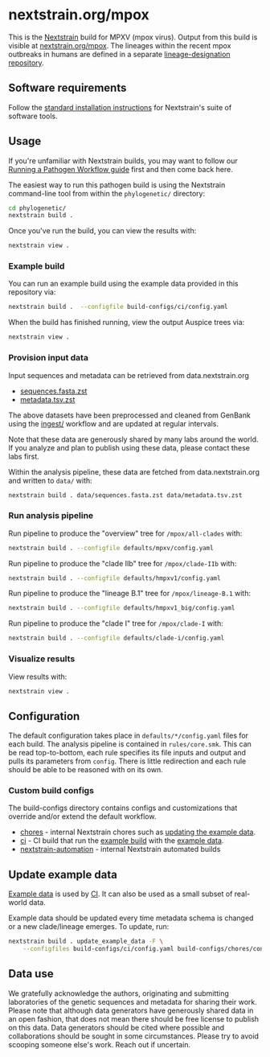 # nextstrain.org/mpox

This is the [Nextstrain](https://nextstrain.org) build for MPXV (mpox virus). Output from this build is visible at [nextstrain.org/mpox](https://nextstrain.org/mpox).
The lineages within the recent mpox outbreaks in humans are defined in a separate [lineage-designation repository](https://github.com/mpxv-lineages/lineage-designation).

## Software requirements

Follow the [standard installation instructions](https://docs.nextstrain.org/en/latest/install.html)
for Nextstrain's suite of software tools.

## Usage

If you're unfamiliar with Nextstrain builds, you may want to follow our
[Running a Pathogen Workflow guide](https://docs.nextstrain.org/en/latest/tutorials/running-a-workflow.html) first and then come back here.

The easiest way to run this pathogen build is using the Nextstrain
command-line tool from within the `phylogenetic/` directory:

```bash
cd phylogenetic/
nextstrain build .
```

Once you've run the build, you can view the results with:

```bash
nextstrain view .
```

### Example build

You can run an example build using the example data provided in this repository via:

```bash
nextstrain build .  --configfile build-configs/ci/config.yaml
```

When the build has finished running, view the output Auspice trees via:

```bash
nextstrain view .
```

### Provision input data

Input sequences and metadata can be retrieved from data.nextstrain.org

* [sequences.fasta.zst](https://data.nextstrain.org/files/workflows/mpox/sequences.fasta.zst)
* [metadata.tsv.zst](https://data.nextstrain.org/files/workflows/mpox/metadata.tsv.zst)

The above datasets have been preprocessed and cleaned from GenBank using the
[ingest/](../ingest/) workflow and are updated at regular intervals.

Note that these data are generously shared by many labs around the world.
If you analyze and plan to publish using these data, please contact these labs first.

Within the analysis pipeline, these data are fetched from data.nextstrain.org and written to `data/` with:

```bash
nextstrain build . data/sequences.fasta.zst data/metadata.tsv.zst
```

### Run analysis pipeline

Run pipeline to produce the "overview" tree for `/mpox/all-clades` with:

```bash
nextstrain build . --configfile defaults/mpxv/config.yaml
```

Run pipeline to produce the "clade IIb" tree for `/mpox/clade-IIb` with:

```bash
nextstrain build . --configfile defaults/hmpxv1/config.yaml
```

Run pipeline to produce the "lineage B.1" tree for `/mpox/lineage-B.1` with:

```bash
nextstrain build . --configfile defaults/hmpxv1_big/config.yaml
```

Run pipeline to produce the "clade I" tree for `/mpox/clade-I` with:

```bash
nextstrain build . --configfile defaults/clade-i/config.yaml
```

### Visualize results

View results with:

```bash
nextstrain view .
```

## Configuration

The default configuration takes place in `defaults/*/config.yaml` files for each build.
The analysis pipeline is contained in `rules/core.smk`.
This can be read top-to-bottom, each rule specifies its file inputs and output and pulls its parameters from `config`.
There is little redirection and each rule should be able to be reasoned with on its own.

### Custom build configs

The build-configs directory contains configs and customizations that override and/or extend the default workflow.

- [chores](build-configs/chores/) - internal Nextstrain chores such as [updating the example data](#update-example-data).
- [ci](build-configs/ci/) - CI build that run the [example build](#example-build) with the [example data](example_data/).
- [nextstrain-automation](build-configs/nextstrain-automation/) - internal Nextstrain automated builds

## Update example data

[Example data](./example_data/) is used by [CI](https://github.com/nextstrain/mpox/actions/workflows/ci.yaml).
It can also be used as a small subset of real-world data.

Example data should be updated every time metadata schema is changed or a new clade/lineage emerges.
To update, run:

```bash
nextstrain build . update_example_data -F \
    --configfiles build-configs/ci/config.yaml build-configs/chores/config.yaml
```

## Data use

We gratefully acknowledge the authors, originating and submitting laboratories of the genetic
sequences and metadata for sharing their work. Please note that although data generators have
generously shared data in an open fashion, that does not mean there should be free license to
publish on this data. Data generators should be cited where possible and collaborations should be
sought in some circumstances. Please try to avoid scooping someone else's work. Reach out if
uncertain.